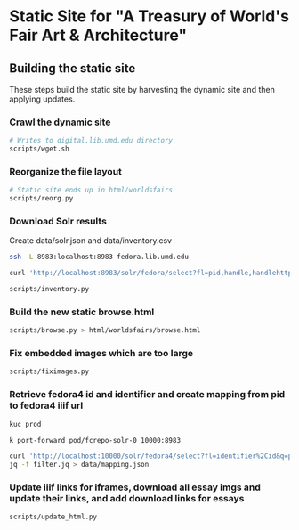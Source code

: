# Static Site for "A Treasury of World's Fair Art & Architecture"

## Building the static site

These steps build the static site by harvesting the dynamic site and then
applying updates.

### Crawl the dynamic site

```sh
# Writes to digital.lib.umd.edu directory
scripts/wget.sh
```

### Reorganize the file layout

```sh
# Static site ends up in html/worldsfairs
scripts/reorg.py
```

### Download Solr results

Create data/solr.json and data/inventory.csv

```sh
ssh -L 8983:localhost:8983 fedora.lib.umd.edu

curl 'http://localhost:8983/solr/fedora/select?fl=pid,handle,handlehttp,doType,displayTitle,hasPart,dmIdentifier,wfFair_facet,wfContent_facet&fq=((isMemberOfCollection:umd\:2))%20AND%20((doStatus:Complete))&indent=on&q=*:*&rows=378&wt=json' > data/solr.json

scripts/inventory.py
```

### Build the new static browse.html

```sh
scripts/browse.py > html/worldsfairs/browse.html
```

### Fix embedded images which are too large

```sh
scripts/fiximages.py
```

### Retrieve fedora4 id and identifier and create mapping from pid to fedora4 iiif url

```sh
kuc prod

k port-forward pod/fcrepo-solr-0 10000:8983

curl 'http://localhost:10000/solr/fedora4/select?fl=identifier%2Cid&q=presentation_set_label%3A%22World%27s%20Fairs%22&rows=343' | \
jq -f filter.jq > data/mapping.json
```

### Update iiif links for iframes, download all essay imgs and update their links, and add download links for essays
```sh
scripts/update_html.py
```
